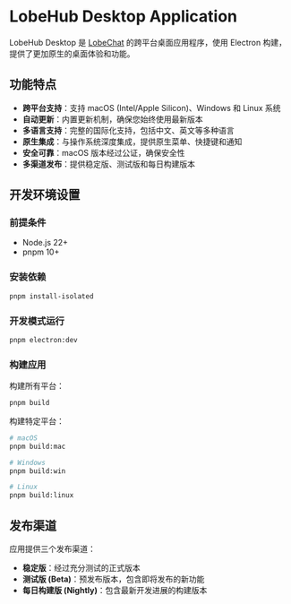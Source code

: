 # LobeHub Desktop Application

LobeHub Desktop 是 [LobeChat](https://github.com/lobehub/lobe-chat) 的跨平台桌面应用程序，使用 Electron 构建，提供了更加原生的桌面体验和功能。

## 功能特点

- **跨平台支持**：支持 macOS (Intel/Apple Silicon)、Windows 和 Linux 系统
- **自动更新**：内置更新机制，确保您始终使用最新版本
- **多语言支持**：完整的国际化支持，包括中文、英文等多种语言
- **原生集成**：与操作系统深度集成，提供原生菜单、快捷键和通知
- **安全可靠**：macOS 版本经过公证，确保安全性
- **多渠道发布**：提供稳定版、测试版和每日构建版本

## 开发环境设置

### 前提条件

- Node.js 22+
- pnpm 10+

### 安装依赖

```bash
pnpm install-isolated
```

### 开发模式运行

```bash
pnpm electron:dev
```

### 构建应用

构建所有平台：

```bash
pnpm build
```

构建特定平台：

```bash
# macOS
pnpm build:mac

# Windows
pnpm build:win

# Linux
pnpm build:linux
```

## 发布渠道

应用提供三个发布渠道：

- **稳定版**：经过充分测试的正式版本
- **测试版 (Beta)**：预发布版本，包含即将发布的新功能
- **每日构建版 (Nightly)**：包含最新开发进展的构建版本
